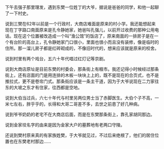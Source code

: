 下午去强子那里理发，遇到东樊一位姓丁的大爷，据说是爸爸的同学，和他一起聊了一下村史。

说到三樊在62年以前是一个行政村，大商店难面是原来的村小学。我还能想起来现在丁字路口南面原来是孔令静她家，她爸叫孔强儿，以前开过收费的那种公用电话。现在这个位置被改造成一个叫“渔公馆”的饭店了，原来南面的一排房子是在一个有台阶的高台上，孔令静她家门口很小，里面也很小而且没有装修，像是临时的住所。那一溜儿房子都是红砖砌成的，不像旧时代的，想来应该就是原来的校舍。

说到村里有两个戏台，五六十年代唱过红灯记等京剧。

说到大商店原址是目前东樊的村委会，那条街上有粮市。我还记得小时候经过那条街上，还有店面的门是用连排的木板一块块上上的，既不是现在的合页式，也不是推拉式，更不是卷帘门式。那条街应该是一条主干道，因为于大爷说现在二力家往东的大坡之东才有住家，往西都是空地。

说到大伯当过兵，六七十年代与村里另两位男士当了赤脚医生。大伯个子不高，一米七左右，胖乎乎的，长得和大哥二哥差不多，去世之前患了好几种病。

说到爷爷奶奶的老宅不在大商店后面，而是在东樊那条街上，靠孔家胡同那边。

说到金家坟名字的由来是因为金家大户的墓葬地有老两口守陵。

还说到樊村原来真的有家族姓樊，于大爷就见过，不过后来绝根了，他们的居住位置也在东樊老村那边......
